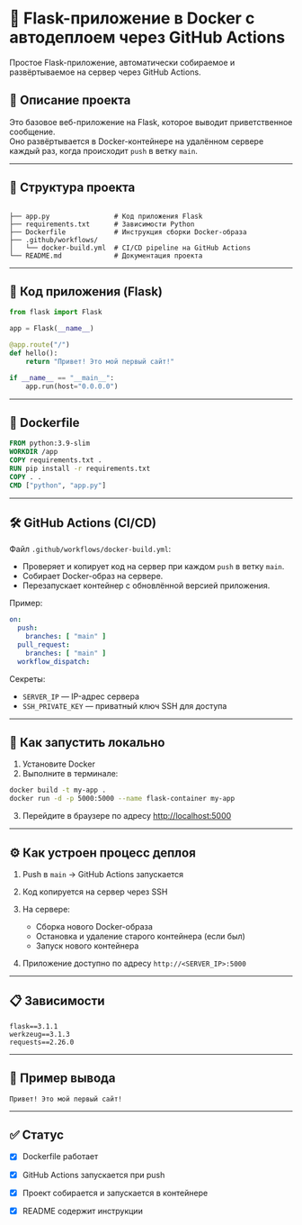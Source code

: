 # 🚀 Flask-приложение в Docker с автодеплоем через GitHub Actions

Простое Flask-приложение, автоматически собираемое и развёртываемое на сервер через GitHub Actions.

## 🧠 Описание проекта

Это базовое веб-приложение на Flask, которое выводит приветственное сообщение.  
Оно развёртывается в Docker-контейнере на удалённом сервере каждый раз, когда происходит `push` в ветку `main`.

---

## 📁 Структура проекта

```

├── app.py                # Код приложения Flask
├── requirements.txt      # Зависимости Python
├── Dockerfile            # Инструкция сборки Docker-образа
├── .github/workflows/
│   └── docker-build.yml  # CI/CD pipeline на GitHub Actions
└── README.md             # Документация проекта

````

---

## 🐍 Код приложения (Flask)

```python
from flask import Flask

app = Flask(__name__)

@app.route("/")
def hello():
    return "Привет! Это мой первый сайт!"

if __name__ == "__main__":
    app.run(host="0.0.0.0")
````

---

## 🐳 Dockerfile

```Dockerfile
FROM python:3.9-slim
WORKDIR /app
COPY requirements.txt .
RUN pip install -r requirements.txt
COPY . .
CMD ["python", "app.py"]
```

---

## 🛠️ GitHub Actions (CI/CD)

Файл `.github/workflows/docker-build.yml`:

* Проверяет и копирует код на сервер при каждом `push` в ветку `main`.
* Собирает Docker-образ на сервере.
* Перезапускает контейнер с обновлённой версией приложения.

Пример:

```yaml
on:
  push:
    branches: [ "main" ]
  pull_request:
    branches: [ "main" ]
  workflow_dispatch:
```

Секреты:

* `SERVER_IP` — IP-адрес сервера
* `SSH_PRIVATE_KEY` — приватный ключ SSH для доступа

---

## 🧪 Как запустить локально

1. Установите Docker
2. Выполните в терминале:

```bash
docker build -t my-app .
docker run -d -p 5000:5000 --name flask-container my-app
```

3. Перейдите в браузере по адресу [http://localhost:5000](http://localhost:5000)

---

## ⚙️ Как устроен процесс деплоя

1. Push в `main` → GitHub Actions запускается
2. Код копируется на сервер через SSH
3. На сервере:

   * Сборка нового Docker-образа
   * Остановка и удаление старого контейнера (если был)
   * Запуск нового контейнера
4. Приложение доступно по адресу `http://<SERVER_IP>:5000`

---

## 📋 Зависимости

```
flask==3.1.1
werkzeug==3.1.3
requests==2.26.0
```

---

## 📌 Пример вывода

```
Привет! Это мой первый сайт!
```

---

## ✅ Статус
- [x] Dockerfile работает
- [x] GitHub Actions запускается при push
- [x] Проект собирается и запускается в контейнере
- [x] README содержит инструкции 

